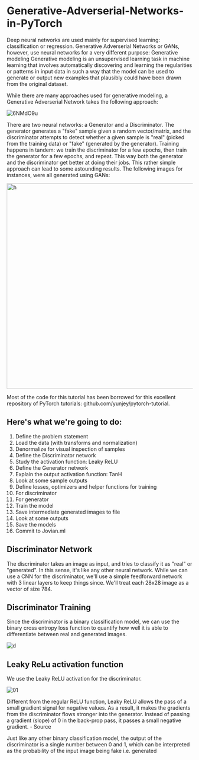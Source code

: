 # Generative-Adverserial-Networks-in-PyTorch
Deep neural networks are used mainly for supervised learning: classification or regression. Generative Adverserial Networks or GANs, however, use neural networks for a very different purpose: Generative modeling  Generative modeling is an unsupervised learning task in machine learning that involves automatically discovering and learning the regularities or patterns in input data in such a way that the model can be used to generate or output new examples that plausibly could have been drawn from the original dataset.

While there are many approaches used for generative modeling, a Generative Adverserial Network takes the following approach:
 
![6NMdO9u](https://user-images.githubusercontent.com/39052765/85935734-9692b100-b911-11ea-884e-805bc00d5aa7.png)

There are two neural networks: a Generator and a Discriminator. The generator generates a "fake" sample given a random vector/matrix, and the discriminator attempts to detect whether a given sample is "real" (picked from the training data) or "fake" (generated by the generator). Training happens in tandem: we train the discriminator for a few epochs, then train the generator for a few epochs, and repeat. This way both the generator and the discriminator get better at doing their jobs. This rather simple approach can lead to some astounding results. The following images for instances, were all generated using GANs:

<img width="555" alt="h" src="https://user-images.githubusercontent.com/39052765/85935861-bc6c8580-b912-11ea-8cf3-2d4a37733d15.png">

Most of the code for this tutorial has been borrowed for this excellent repository of PyTorch tutorials: github.com/yunjey/pytorch-tutorial.

## Here's what we're going to do:
1. Define the problem statement
2. Load the data (with transforms and normalization)
3. Denormalize for visual inspection of samples
4. Define the Discriminator network
5. Study the activation function: Leaky ReLU
6. Define the Generator network
7. Explain the output activation function: TanH
8. Look at some sample outputs
9. Define losses, optimizers and helper functions for training
10. For discriminator
11. For generator
12. Train the model
13. Save intermediate generated images to file
14. Look at some outputs
15. Save the models
16. Commit to Jovian.ml

## Discriminator Network
The discriminator takes an image as input, and tries to classify it as "real" or "generated". In this sense, it's like any other neural network. While we can use a CNN for the discriminator, we'll use a simple feedforward network with 3 linear layers to keep things since. We'll treat each 28x28 image as a vector of size 784.

## Discriminator Training
Since the discriminator is a binary classification model, we can use the binary cross entropy loss function to quantify how well it is able to differentiate between real and generated images.

![d](https://user-images.githubusercontent.com/39052765/85935983-115ccb80-b914-11ea-8b6d-334ccae3141b.jpg)

## Leaky ReLu activation function
We use the Leaky ReLU activation for the discriminator.


![01](https://user-images.githubusercontent.com/39052765/85935947-ad3a0780-b913-11ea-906b-423632271a3d.png)

Different from the regular ReLU function, Leaky ReLU allows the pass of a small gradient signal for negative values. As a result, it makes the gradients from the discriminator flows stronger into the generator. Instead of passing a gradient (slope) of 0 in the back-prop pass, it passes a small negative gradient. - Source

Just like any other binary classification model, the output of the discriminator is a single number between 0 and 1, which can be interpreted as the probability of the input image being fake i.e. generated
